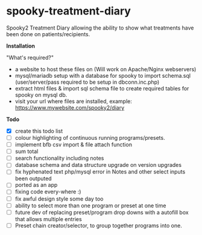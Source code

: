 # spooky-treatment-diary
Spooky2 Treatment Diary allowing the ability to show what treatments have been done on patients/recipients.

**Installation**

"What's required?"
* a website to host these files on (Will work on Apache/Nginx webservers)
* mysql/mariadb setup with a database for spooky to import schema.sql (user/server/pass required to be setup in dbconn.inc.php)
* extract html files & import sql schema file to create required tables for spooky on mysql db.
* visit your url where files are installed, example: https://www.mywebsite.com/spooky2/diary

**Todo**
- [x] create this todo list
- [ ] colour highlighting of continuous running programs/presets.
- [ ] implement bfb csv import & file attach function
- [ ] sum total
- [ ] search functionality including notes
- [ ] database schema and data structure upgrade on version upgrades
- [ ] fix hyphenated text php/mysql error in Notes and other select inputs been outputed
- [ ] ported as an app
- [ ] fixing code every-where :)
- [ ] fix awful design style some day too
- [ ] ability to select more than one program or preset at one time
- [ ] future dev of replacing preset/program drop downs with a autofill box that allows multiple entries
- [ ] Preset chain creator/selector, to group together programs into one.

